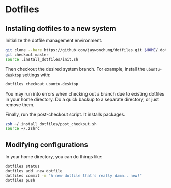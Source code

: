 # Dotfiles

## Installing dotfiles to a new system

Initialize the dotfile management environment.

```bash
git clone --bare https://github.com/jaywonchung/dotfiles.git $HOME/.dotfiles
git checkout master
source .install_dotfiles/init.sh
```

Then checkout the desired system branch. For example, install the `ubuntu-desktop` settings with:

```bash
dotfiles checkout ubuntu-desktop
```

You may run into errors when checking out a branch due to existing dotfiles in your home directory.
Do a quick backup to a separate directory, or just remove them.

Finally, run the post-checkout script. It installs packages.
```bash
zsh ~/.install_dotfiles/post_checkout.sh
source ~/.zshrc
```

## Modifying configurations

In your home directory, you can do things like:

```bash
dotfiles status
dotfiles add .new_dotfile
dotfiles commit -m "A new dotfile that's really damn.. new!"
dotfiles push
```
